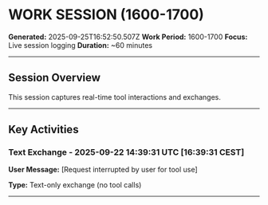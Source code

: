 # WORK SESSION (1600-1700)

**Generated:** 2025-09-25T16:52:50.507Z
**Work Period:** 1600-1700
**Focus:** Live session logging
**Duration:** ~60 minutes

---

## Session Overview

This session captures real-time tool interactions and exchanges.

---

## Key Activities

### Text Exchange - 2025-09-22 14:39:31 UTC [16:39:31 CEST]

**User Message:** [Request interrupted by user for tool use]

**Type:** Text-only exchange (no tool calls)

---


